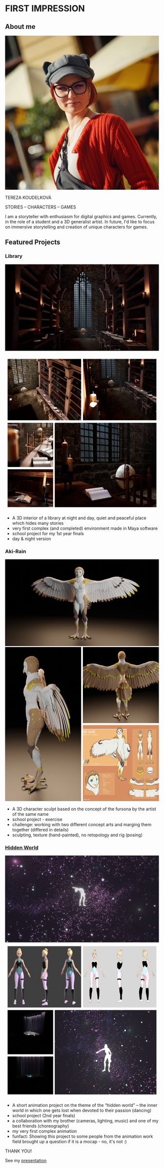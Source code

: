 # FIRST IMPRESSION

## About me
![Tereza Koudelkova](img/tereza-koudelkova.jpg)

TEREZA KOUDELKOVÁ

STORIES – CHARACTERS – GAMES

I am a storyteller with enthusiasm for digital graphics and games. Currently, in the role of a student and a 3D generalist artist. In future, I'd like to focus on immersive storytelling and creation of unique characters for games.

## Featured Projects

### Library
![Library Night](img/Library_Night.png)

![Library Project Images Collage](img/library-project-images-collage.png)
- A 3D interior of a library at night and day, quiet and peaceful place which hides many stories
- very first complex (and completed) environment made in Maya software
- school project for my 1st year finals
- day & night version

### Aki-Rain
![Aki Rain](img/aki-rain.png)
![Aki Rain Project Images Collage](img/aki-rain-project-images-collage.png)
- A 3D character sculpt based on the concept of the fursona by the artist of the same name
- school project - exercise
- challenge: working with two different concept arts and marging them together (differed in details)
- sculpting, texture (hand-painted), no retopology and rig (posing)

### [Hidden World](https://youtu.be/mKqspzBNTH8)
![Hidden World](img/hidden-world.png)
![Hidden World Project Images Collage](img/hidden-world-project-images-collage.png)
- A short animation project on the theme of the “hidden world” – the inner world in which one gets lost when devoted to their passion (dancing)
- school project (2nd year finals)
- a collaboration with my brother (cameras, lighting, music) and one of my best friends (choreography)
- my very first complex animation
- funfact: Showing this project to some people from the animation work field brought up a question if it is a mocap - no, it's not :)


THANK YOU!

See my [presentation](https://www.canva.com/design/DAFzyQPEQXg/Juk2QSs77XM8zXCNxTtVdQ/view?utm_content=DAFzyQPEQXg&utm_campaign=designshare&utm_medium=link&utm_source=editor)
